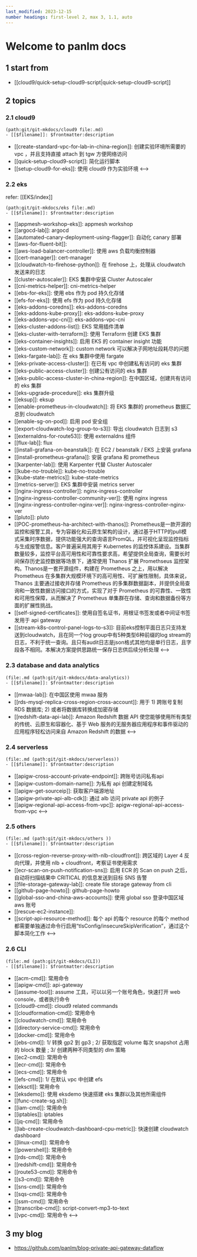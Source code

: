 ```yaml
---
last_modified: 2023-12-15
number headings: first-level 2, max 3, 1.1, auto
---
```


# Welcome to panlm docs

## 1 start from
- [[cloud9/quick-setup-cloud9-script|quick-setup-cloud9-script]]


## 2 topics 
### 2.1 cloud9
```expander
(path:git/git-mkdocs/cloud9 file:.md)
- [[$filename]]: $frontmatter:description
```
- [[create-standard-vpc-for-lab-in-china-region]]: 创建实验环境所需要的 vpc ，并且支持直接 attach 到 tgw 方便网络访问
- [[quick-setup-cloud9-script]]: 简化运行脚本
- [[setup-cloud9-for-eks]]: 使用 cloud9 作为实验环境
<-->

### 2.2 eks
refer: [[EKS/index]]

```expander
(path:git/git-mkdocs/eks file:.md)
- [[$filename]]: $frontmatter:description
```
- [[appmesh-workshop-eks]]: appmesh workshop
- [[argocd-lab]]: argocd
- [[automated-canary-deployment-using-flagger]]: 自动化 canary 部署
- [[aws-for-fluent-bit]]: 
- [[aws-load-balancer-controller]]: 使用 aws 负载均衡控制器
- [[cert-manager]]: cert-manager
- [[cloudwatch-to-firehose-python]]: 在 firehose 上，处理从 cloudwatch 发送来的日志
- [[cluster-autoscaler]]: EKS 集群中安装 Cluster Autoscaler
- [[cni-metrics-helper]]: cni-metrics-helper
- [[ebs-for-eks]]: 使用 ebs 作为 pod 持久化存储 
- [[efs-for-eks]]: 使用 efs 作为 pod 持久化存储
- [[eks-addons-coredns]]: eks-addons-coredns
- [[eks-addons-kube-proxy]]: eks-addons-kube-proxy
- [[eks-addons-vpc-cni]]: eks-addons-vpc-cni
- [[eks-cluster-addons-list]]: EKS 常用插件清单
- [[eks-cluster-with-terraform]]: 使用 Terraform 创建 EKS 集群
- [[eks-container-insights]]: 启用 EKS 的 container insight 功能
- [[eks-custom-network]]: custom network 可以解决子网地址段耗尽的问题
- [[eks-fargate-lab]]: 在 eks 集群中使用 fargate
- [[eks-private-access-cluster]]: 在已有 vpc 中创建私有访问的 eks 集群
- [[eks-public-access-cluster]]: 创建公有访问的 eks 集群
- [[eks-public-access-cluster-in-china-region]]: 在中国区域，创建共有访问的 eks 集群
- [[eks-upgrade-procedure]]: eks 集群升级
- [[eksup]]: eksup
- [[enable-prometheus-in-cloudwatch]]: 将 EKS 集群的 prometheus 数据汇总到 cloudwatch
- [[enable-sg-on-pod]]: 启用 pod 安全组
- [[export-cloudwatch-log-group-to-s3]]: 导出 cloudwatch 日志到 s3
- [[externaldns-for-route53]]: 使用 externaldns 组件
- [[flux-lab]]: flux
- [[install-grafana-on-beanstalk]]: 在 EC2 / beanstalk / EKS 上安装 grafana 
- [[install-prometheus-grafana]]: 安装 grafana 和 prometheus
- [[karpenter-lab]]: 使用 Karpenter 代替 Cluster Autoscaler
- [[kube-no-trouble]]: kube-no-trouble
- [[kube-state-metrics]]: kube-state-metrics
- [[metrics-server]]: EKS 集群中安装 metrics server
- [[nginx-ingress-controller]]: nginx-ingress-controller
- [[nginx-ingress-controller-community-ver]]: 使用 nginx ingress
- [[nginx-ingress-controller-nginx-ver]]: nginx-ingress-controller-nginx-ver
- [[pluto]]: pluto
- [[POC-prometheus-ha-architect-with-thanos]]: Prometheus是一款开源的监控和报警工具，专为容器化和云原生架构的设计，通过基于HTTP的pull模式采集时序数据，提供功能强大的查询语言PromQL，并可视化呈现监控指标与生成报警信息。客户普遍采用其用于 Kubernetes 的监控体系建设。当集群数量较多，监控平台高可用性和可靠性要求高，希望提供全局查询，需要长时间保存历史监控数据等场景下，通常使用 Thanos 扩展 Promethseus 监控架构。Thanos是一套开源组件，构建在 Prometheus 之上，用以解决 Prometheus 在多集群大规模环境下的高可用性、可扩展性限制，具体来说，Thanos 主要通过接收并存储 Prometheus 的多集群数据副本，并提供全局查询和一致性数据访问接口的方式，实现了对于 Prometheus 的可靠性、一致性和可用性保障，从而解决了 Prometheus 单集群在存储、查询和数据备份等方面的扩展性挑战。
- [[self-signed-certificates]]: 使用自签名证书，用根证书签发或者中间证书签发用于 api gateway
- [[stream-k8s-control-panel-logs-to-s3]]: 目前eks控制平面日志只支持发送到cloudwatch，且在同一个log group中有5种类型6种前缀的log stream的日志，不利于统一查询。且只有audit日志是json格式其他均是单行日志，且字段各不相同。本解决方案提供思路统一保存日志供后续分析处理
<-->

### 2.3 database and data analytics
```expander
(file:.md (path:git/git-mkdocs/data-analytics))
- [[$filename]]: $frontmatter:description
```
- [[mwaa-lab]]: 在中国区使用 mwaa 服务
- [[rds-mysql-replica-cross-region-cross-account]]: 用于 1) 跨账号复制 RDS 数据库; 2) 或者将数据库转换成加密存储
- [[redshift-data-api-lab]]: Amazon Redshift 数据 API 使您能够使用所有类型的传统、云原生和容器化、基于 Web 服务的无服务器应用程序和事件驱动的应用程序轻松访问来自 Amazon Redshift 的数据
<-->

### 2.4 serverless
```expander
(file:.md (path:git/git-mkdocs/serverless))
- [[$filename]]: $frontmatter:description
```
- [[apigw-cross-account-private-endpoint]]: 跨账号访问私有api
- [[apigw-custom-domain-name]]: 为私有 api 创建定制域名
- [[apigw-get-sourceip]]: 获取客户端源地址
- [[apigw-private-api-alb-cdk]]: 通过 alb 访问 private api 的例子
- [[apigw-regional-api-access-from-vpc]]: apigw-regional-api-access-from-vpc
<-->

### 2.5 others
```expander
(file:.md (path:git/git-mkdocs/others ))
- [[$filename]]: $frontmatter:description
```
- [[cross-region-reverse-proxy-with-nlb-cloudfront]]: 跨区域的 Layer 4 反向代理，并使用 nlb + cloudfront，考察证书使用需求
- [[ecr-scan-on-push-notification-sns]]: 启用 ECR 的 Scan on push 之后，自动将扫描结果中 CRITICAL 的信息发送到目标 SNS 告警
- [[file-storage-gateway-lab]]: create file storage gateway from cli
- [[github-page-howto]]: github-page-howto
- [[global-sso-and-china-aws-accounts]]: 使用 global sso 登录中国区域 aws 账号
- [[rescue-ec2-instance]]: 
- [[script-api-resource-method]]: 每个 api 的每个 resource 的每个 method 都需要单独通过命令行启用“tlsConfig/insecureSkipVerification”，通过这个脚本简化工作
<-->

### 2.6 CLI
```expander
(file:.md (path:git/git-mkdocs/CLI))
- [[$filename]]: $frontmatter:description
```
- [[acm-cmd]]: 常用命令
- [[apigw-cmd]]: api-gateway
- [[assume-tool]]: assume 工具，可以以另一个账号角色，快速打开 web console，或者执行命令
- [[cloud9-cmd]]: cloud9 related commands
- [[cloudformation-cmd]]: 常用命令
- [[cloudwatch-cmd]]: 常用命令
- [[directory-service-cmd]]: 常用命令
- [[docker-cmd]]: 常用命令
- [[ebs-cmd]]: 1/ 转换 gp2 到 gp3 ; 2/ 获取指定 volume 每次 snapshot 占用的 block 数量 ; 3/ 创建两种不同类型的 dlm 策略
- [[ec2-cmd]]: 常用命令
- [[ecr-cmd]]: 常用命令
- [[ecs-cmd]]: 常用命令
- [[efs-cmd]]: 1/ 在默认 vpc 中创建 efs
- [[eksctl]]: 常用命令
- [[eksdemo]]: 使用 eksdemo 快速搭建 eks 集群以及其他所需组件
- [[func-create-sg.sh]]: 
- [[iam-cmd]]: 常用命令
- [[iptables]]: iptables
- [[jq-cmd]]: 常用命令
- [[lab-create-cloudwatch-dashboard-cpu-metric]]: 快速创建 cloudwatch dashboard
- [[linux-cmd]]: 常用命令
- [[powershell]]: 常用命令
- [[rds-cmd]]: 常用命令
- [[redshift-cmd]]: 常用命令
- [[route53-cmd]]: 常用命令
- [[s3-cmd]]: 常用命令
- [[sns-cmd]]: 常用命令
- [[sqs-cmd]]: 常用命令
- [[ssm-cmd]]: 常用命令
- [[transcribe-cmd]]: script-convert-mp3-to-text
- [[vpc-cmd]]: 常用命令
<-->

## 3 my blog
- https://github.com/panlm/blog-private-api-gateway-dataflow




